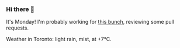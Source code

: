 ### Hi there :wave:

It's Monday! I'm probably working for [this bunch](https://github.com/kohofinancial), reviewing some pull requests.

Weather in Toronto: light rain, mist, at +7°C.
